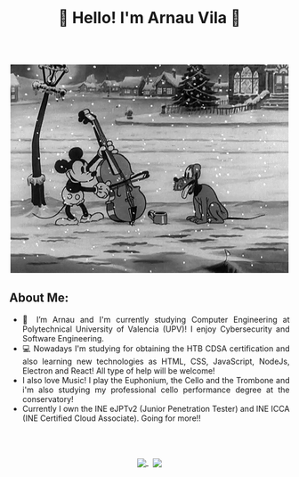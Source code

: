 <br>
<h1 align="center">
	👋 Hello! I'm Arnau Vila 👋
</h1>
<br><br>

<p align="center">
  <img src="./gif.gif" />
</p>

<h2>
	About Me:
</h2>

<ul align="justify">
	<li>🔭 I’m Arnau and I'm currently studying Computer Engineering at Polytechnical University of Valencia (UPV)! I enjoy Cybersecurity and Software Engineering.</li>
	<li>💻 Nowadays I'm studying for obtaining the HTB CDSA certification and also learning new technologies as HTML, CSS, JavaScript, NodeJs, Electron and React! All type of help will be welcome!</li>
 	<li>I also love Music! I play the Euphonium, the Cello and the Trombone and i'm also studying my professional cello performance degree at the conservatory!</li>
 	<li>Currently I own the INE eJPTv2 (Junior Penetration Tester) and INE ICCA (INE Certified Cloud Associate). Going for more!!</li>
</ul>

<br><br>

<p align="center">
	<a href="https://github.com/4rn4u">
		<img height=200 align="center" src="https://github-readme-stats.vercel.app/api?username=4rn4u" />
	</a> &nbsp;
	<a href="https://github.com/4rn4u">
		<img height=200 align="center" src="https://github-readme-stats.vercel.app/api/top-langs?username=4rn4u&layout=compact&langs_count=8&card_width=320" />
	</a>
</p>
